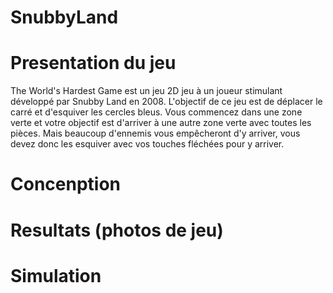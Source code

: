 # SnubbyLand

<!-- [Report](https://www.overleaf.com/read/vvppvyhymjhv)

![index](images/index.png)
## Level 1
![level 1](levels/1.png)
## Level 2
![level 2](levels/2.png)
## Level 3
![level 3](levels/3.png)
## Level 4
![level 4](levels/4.png)
## Level 5
![level 5](levels/5.png)
## Level 6
![level 6](levels/6.png)
## Level 7
![level 7](levels/7.png)

# ONLINE 2 PLAYER
![2 player online](levels/8ga.png)

# genetic algorithm
![genetic algorithm](levels/ga.png)
 -->

<!-- [17:34, 25/05/2020] Ess: -Presentation du jeu
[17:34, 25/05/2020] Ess: -Concenption
[17:34, 25/05/2020] Ess: -Resultats (photos de jeu)
[17:34, 25/05/2020] Ess: -Simulation (video de jeu khdam)
[17:35, 25/05/2020] Ess: f presentation: principe de jeu, modes, regles de winning
conception : resume d dakchi li f conception d rapport
 -->

# Presentation du jeu

The World's Hardest Game est un jeu 2D jeu à un joueur stimulant développé par Snubby Land en 2008. L'objectif de ce jeu est de déplacer le carré et d'esquiver les cercles bleus. Vous commencez dans une zone verte et votre objectif est d'arriver à une autre zone verte avec toutes les pièces. Mais beaucoup d'ennemis vous empêcheront d'y arriver, vous devez donc les esquiver avec vos touches fléchées pour y arriver.


# Concenption

# Resultats (photos de jeu)


# Simulation
